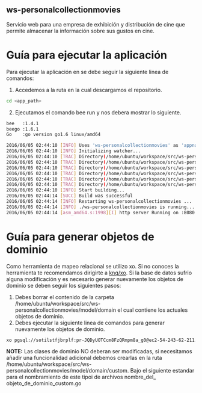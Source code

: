 ## ws-personalcollectionmovies
Servicio web para una empresa de exhibición y distribución de cine que permite almacenar la información sobre sus gustos en cine.
# Guía para ejecutar la aplicación #
Para ejecutar la aplicación en se debe seguir la siguiente linea de comandos:
1. Accedemos a la ruta en la cual descargamos el repositorio.
```sh
cd <app_path>
```
2. Ejecutamos el comando bee run y nos debera mostrar lo siguiente.
```sh
bee   :1.4.1
beego :1.6.1
Go    :go version go1.6 linux/amd64

2016/06/05 02:44:10 [INFO] Uses 'ws-personalcollectionmovies' as 'appname'
2016/06/05 02:44:10 [INFO] Initializing watcher...
2016/06/05 02:44:10 [TRAC] Directory(/home/ubuntu/workspace/src/ws-personalcollectionmovies/controllers)
2016/06/05 02:44:10 [TRAC] Directory(/home/ubuntu/workspace/src/ws-personalcollectionmovies)
2016/06/05 02:44:10 [TRAC] Directory(/home/ubuntu/workspace/src/ws-personalcollectionmovies/log)
2016/06/05 02:44:10 [TRAC] Directory(/home/ubuntu/workspace/src/ws-personalcollectionmovies/model/domain)
2016/06/05 02:44:10 [TRAC] Directory(/home/ubuntu/workspace/src/ws-personalcollectionmovies/routers)
2016/06/05 02:44:10 [TRAC] Directory(/home/ubuntu/workspace/src/ws-personalcollectionmovies/util)
2016/06/05 02:44:10 [INFO] Start building...
2016/06/05 02:44:14 [SUCC] Build was successful
2016/06/05 02:44:14 [INFO] Restarting ws-personalcollectionmovies ...
2016/06/05 02:44:14 [INFO] ./ws-personalcollectionmovies is running...
2016/06/05 02:44:14 [asm_amd64.s:1998][I] http server Running on :8080
```
# Guía para generar objetos de dominio #
Como herramienta de mapeo relacional se utilizo xo. Si no conoces la herramienta te recomendamos dirigirte a [knq/xo](https://github.com/knq/xo).
Si la base de datos sufrio alguna modificación y es necesario generar nuevamente los objetos de dominio se deben seguir los siguientes pasos:
1. Debes borrar el contenido de la carpeta /home/ubuntu/workspace/src/ws-personalcollectionmovies/model/domain el cual contiene los actuales objetos de dominio.
2. Debes ejecutar la siguiente linea de comandos para generar nuevamente los objetos de dominio.
```sh
xo pgsql://sotilstfjbrplf:pr-JQDyUOTCcm8FzQRmpm8a_g0@ec2-54-243-62-211.compute-1.amazonaws.com/d59ne6oopddc7q -o /home/ubuntu/workspace/src/ws-personalcollectionmovies/model/domain 
```
**NOTE:** Las clases de dominio NO deberan ser modificadas, si necesitamos añadir una funcionalidad adicional debemos crearlas en la ruta /home/ubuntu/workspace/src/ws-personalcollectionmovies/model/domain/custom. Bajo el siguiente estandar para el nombramiento de este tipoi de archivos nombre_del_ objeto_de_dominio_custom.go
